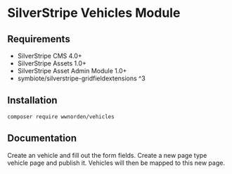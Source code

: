 # SilverStripe Vehicles Module

## Requirements

* SilverStripe CMS 4.0+
* SilverStripe Assets 1.0+
* SilverStripe Asset Admin Module 1.0+
* symbiote/silverstripe-gridfieldextensions ^3

## Installation

```
composer require wwnorden/vehicles
```

## Documentation

Create an vehicle and fill out the form fields.
Create a new page type vehicle page and publish it. 
Vehicles will then be mapped to this new page.
 